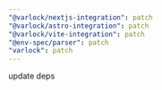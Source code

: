 ```yaml
---
"@varlock/nextjs-integration": patch
"@varlock/astro-integration": patch
"@varlock/vite-integration": patch
"@env-spec/parser": patch
"varlock": patch
---
```


update deps
